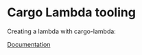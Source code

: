 # Cargo Lambda tooling

Creating a lambda with cargo-lambda:

[Documentation](https://www.cargo-lambda.info/guide/getting-started.html#step-2-create-a-new-project)
